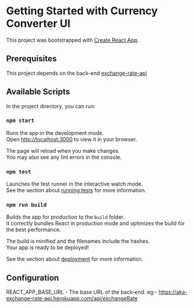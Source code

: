 # Getting Started with Currency Converter UI

This project was bootstrapped with [Create React App](https://github.com/facebook/create-react-app).

## Prerequisites

This project depends on the back-end [exchange-rate-api](https://github.com/akalankapagoda/exchange-rate-api) 

## Available Scripts

In the project directory, you can run:

### `npm start`

Runs the app in the development mode.\
Open [http://localhost:3000](http://localhost:3000) to view it in your browser.

The page will reload when you make changes.\
You may also see any lint errors in the console.

### `npm test`

Launches the test runner in the interactive watch mode.\
See the section about [running tests](https://facebook.github.io/create-react-app/docs/running-tests) for more information.

### `npm run build`

Builds the app for production to the `build` folder.\
It correctly bundles React in production mode and optimizes the build for the best performance.

The build is minified and the filenames include the hashes.\
Your app is ready to be deployed!

See the section about [deployment](https://facebook.github.io/create-react-app/docs/deployment) for more information.

## Configuration

REACT_APP_BASE_URL - The base URL of the back-end. eg:- https://aka-exchange-rate-api.herokuapp.com/api/exchangeRate
